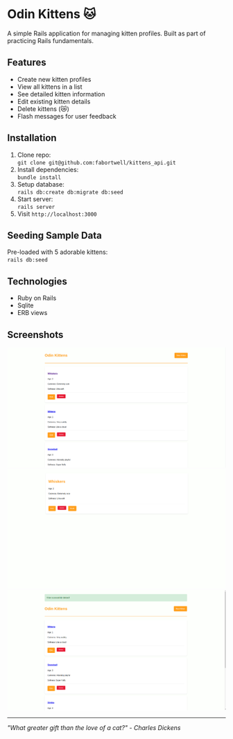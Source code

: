 # Odin Kittens 🐱

A simple Rails application for managing kitten profiles. Built as part of practicing Rails fundamentals.

## Features
- Create new kitten profiles
- View all kittens in a list
- See detailed kitten information
- Edit existing kitten details
- Delete kittens (😿)
- Flash messages for user feedback

## Installation
1. Clone repo:  
`git clone git@github.com:fabortwell/kittens_api.git`
2. Install dependencies:  
`bundle install`
3. Setup database:  
`rails db:create db:migrate db:seed`
4. Start server:  
`rails server`
5. Visit `http://localhost:3000`

## Seeding Sample Data
Pre-loaded with 5 adorable kittens:  
`rails db:seed`

## Technologies
- Ruby on Rails
- Sqlite
- ERB views

## Screenshots
![App Overview](app/assets/images/overview.png)
![Singel View](app/assets/images/overview_2.png)
![Flash Messages](app/assets/images/deleted.png)


---

*"What greater gift than the love of a cat?" - Charles Dickens*
